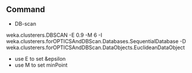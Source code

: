 ## Command

- DB-scan

weka.clusterers.DBSCAN -E 0.9 -M 6 -I weka.clusterers.forOPTICSAndDBScan.Databases.SequentialDatabase -D weka.clusterers.forOPTICSAndDBScan.DataObjects.EuclideanDataObject

- use E to set &epsilon
- use M to set minPoint
